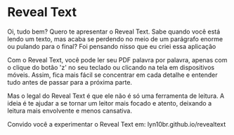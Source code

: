 # Reveal Text

Oi, tudo bem? Quero te apresentar o Reveal Text. Sabe quando você está lendo um texto, mas acaba se perdendo no meio de um parágrafo enorme ou pulando para o final? Foi pensando nisso que eu criei essa aplicação

Com o Reveal Text, você pode ler seu PDF palavra por palavra, apenas com o clique do botão 'z' no seu teclado ou clicando na tela em dispositivos móveis. Assim, fica mais fácil se concentrar em cada detalhe e entender tudo antes de passar para a próxima parte.

Mas o legal do Reveal Text é que ele não é só uma ferramenta de leitura. A ideia é te ajudar a se tornar um leitor mais focado e atento, deixando a leitura mais envolvente e menos cansativa.

Convido você a experimentar o Reveal Text em: lyn10br.github.io/revealtext

